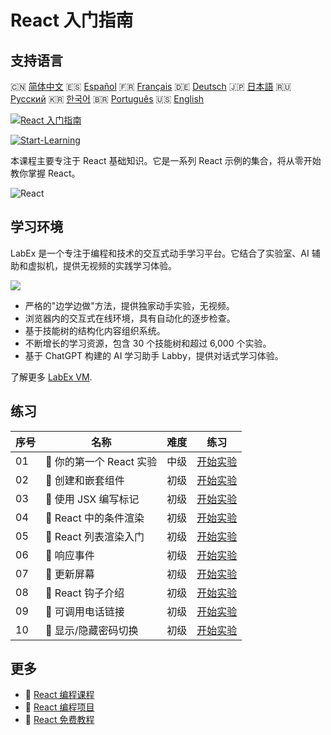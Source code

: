 # React 入门指南

## 支持语言

🇨🇳 [简体中文](README_zh.md) 🇪🇸 [Español](README_es.md) 🇫🇷 [Français](README_fr.md) 🇩🇪 [Deutsch](README_de.md) 🇯🇵 [日本語](README_ja.md) 🇷🇺 [Русский](README_ru.md) 🇰🇷 [한국어](README_ko.md) 🇧🇷 [Português](README_pt.md) 🇺🇸 [English](README.md) 

[![React 入门指南](https://cover-creator.labex.io/quick-start-with-react.png?lang=zh)](https://labex.io/zh/courses/quick-start-with-react)

[![Start-Learning](https://img.shields.io/badge/Start-Learning-whitesmoke?style=for-the-badge)](https://labex.io/zh/courses/quick-start-with-react)

本课程主要专注于 React 基础知识。它是一系列 React 示例的集合，将从零开始教你掌握 React。

![React](https://img.shields.io/badge/React-whitesmoke?style=for-the-badge&logo=react)


## 学习环境

LabEx 是一个专注于编程和技术的交互式动手学习平台。它结合了实验室、AI 辅助和虚拟机，提供无视频的实践学习体验。

![](https://tutorial-screenshot.getvm.io/images/vm-1725247253.png)

- 严格的"边学边做"方法，提供独家动手实验，无视频。
- 浏览器内的交互式在线环境，具有自动化的逐步检查。
- 基于技能树的结构化内容组织系统。
- 不断增长的学习资源，包含 30 个技能树和超过 6,000 个实验。
- 基于 ChatGPT 构建的 AI 学习助手 Labby，提供对话式学习体验。

了解更多 [LabEx VM](https://support.labex.io/using-labex/virtual-machine).

## 练习

|   序号 | 名称                     | 难度   | 练习                                                                                                                 |
|--------|--------------------------|--------|----------------------------------------------------------------------------------------------------------------------|
|     01 | 📖 你的第一个 React 实验 | 中级   | <a target='_blank' href='https://labex.io/zh/tutorials/react-your-first-react-lab-92968'>开始实验</a>                |
|     02 | 📖 创建和嵌套组件        | 初级   | <a target='_blank' href='https://labex.io/zh/tutorials/react-creating-and-nesting-components-100371'>开始实验</a>    |
|     03 | 📖 使用 JSX 编写标记     | 初级   | <a target='_blank' href='https://labex.io/zh/tutorials/react-writing-markup-with-jsx-100376'>开始实验</a>            |
|     04 | 📖 React 中的条件渲染    | 初级   | <a target='_blank' href='https://labex.io/zh/tutorials/react-conditional-rendering-in-react-100370'>开始实验</a>     |
|     05 | 📖 React 列表渲染入门    | 初级   | <a target='_blank' href='https://labex.io/zh/tutorials/react-rendering-react-lists-introduction-100372'>开始实验</a> |
|     06 | 📖 响应事件              | 初级   | <a target='_blank' href='https://labex.io/zh/tutorials/react-responding-to-events-100373'>开始实验</a>               |
|     07 | 📖 更新屏幕              | 初级   | <a target='_blank' href='https://labex.io/zh/tutorials/react-updating-the-screen-100374'>开始实验</a>                |
|     08 | 📖 React 钩子介绍        | 初级   | <a target='_blank' href='https://labex.io/zh/tutorials/react-react-hooks-introduction-100375'>开始实验</a>           |
|     09 | 📖 可调用电话链接        | 初级   | <a target='_blank' href='https://labex.io/zh/tutorials/react-callable-telephone-link-38342'>开始实验</a>             |
|     10 | 📖 显示/隐藏密码切换     | 初级   | <a target='_blank' href='https://labex.io/zh/tutorials/react-show-hide-password-toggle-38358'>开始实验</a>           |

## 更多

- 🔗 [React 编程课程](https://github.com/labex-labs/awesome-programming-courses)
- 🔗 [React 编程项目](https://github.com/labex-labs/awesome-programming-projects)
- 🔗 [React 免费教程](https://github.com/labex-labs/react-free-tutorials)

